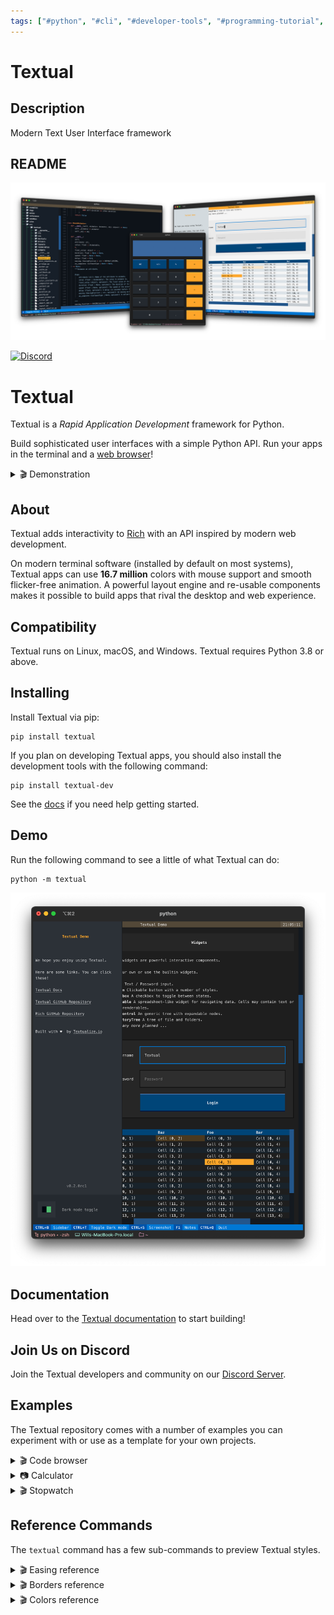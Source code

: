```yaml
---
tags: ["#python", "#cli", "#developer-tools", "#programming-tutorial", "#example-code", "|", "#textual-ui", "#terminal-apps", "#ui-framework"]
---
```


# Textual

## Description

Modern Text User Interface framework

## README

![Textual splash image](https://raw.githubusercontent.com/Textualize/textual/main/imgs/textual.png)

[![Discord](https://img.shields.io/discord/1026214085173461072)](https://discord.gg/Enf6Z3qhVr)

# Textual

Textual is a *Rapid Application Development* framework for Python.

Build sophisticated user interfaces with a simple Python API. Run your apps in the terminal and a [web browser](https://github.com/Textualize/textual-web)!


<details>
  <summary> 🎬 Demonstration </summary>
  <hr>

A quick run through of some Textual features.



https://user-images.githubusercontent.com/554369/197355913-65d3c125-493d-4c05-a590-5311f16c40ff.mov



 </details>

## About

Textual adds interactivity to [Rich](https://github.com/Textualize/rich) with an API inspired by modern web development.

On modern terminal software (installed by default on most systems), Textual apps can use **16.7 million** colors with mouse support and smooth flicker-free animation. A powerful layout engine and re-usable components makes it possible to build apps that rival the desktop and web experience.

## Compatibility

Textual runs on Linux, macOS, and Windows. Textual requires Python 3.8 or above.

## Installing

Install Textual via pip:

```
pip install textual
```

If you plan on developing Textual apps, you should also install the development tools with the following command:

```
pip install textual-dev
```

See the [docs](https://textual.textualize.io/getting_started/) if you need help getting started.

## Demo

Run the following command to see a little of what Textual can do:

```
python -m textual
```

![Textual demo](https://raw.githubusercontent.com/Textualize/textual/main/imgs/demo.png)

## Documentation

Head over to the [Textual documentation](http://textual.textualize.io/) to start building!

## Join Us on Discord

Join the Textual developers and community on our [Discord Server](https://discord.gg/Enf6Z3qhVr).

## Examples

The Textual repository comes with a number of examples you can experiment with or use as a template for your own projects.


<details>
  <summary> 🎬 Code browser </summary>
  <hr>

  This is the [code_browser.py](https://github.com/Textualize/textual/blob/main/examples/code_browser.py) example which clocks in at 61 lines (*including* docstrings and blank lines).

https://user-images.githubusercontent.com/554369/197188237-88d3f7e4-4e5f-40b5-b996-c47b19ee2f49.mov

 </details>


<details>
  <summary> 📷 Calculator </summary>
  <hr>

This is [calculator.py](https://github.com/Textualize/textual/blob/main/examples/calculator.py) which demonstrates Textual grid layouts.

![calculator screenshot](https://raw.githubusercontent.com/Textualize/textual/main/imgs/calculator.png)
</details>


<details>
  <summary> 🎬 Stopwatch </summary>
  <hr>

  This is the Stopwatch example from the [tutorial](https://textual.textualize.io/tutorial/).



https://user-images.githubusercontent.com/554369/197360718-0c834ef5-6285-4d37-85cf-23eed4aa56c5.mov



</details>

## Reference Commands

The `textual` command has a few sub-commands to preview Textual styles.

<details>
  <summary> 🎬 Easing reference </summary>
  <hr>

This is the *easing* reference which demonstrates the easing parameter on animation, with both movement and opacity. You can run it with the following command:

```bash
textual easing
```


https://user-images.githubusercontent.com/554369/196157100-352852a6-2b09-4dc8-a888-55b53570aff9.mov


 </details>

<details>
  <summary> 🎬 Borders reference </summary>
  <hr>

This is the borders reference which demonstrates some of the borders styles in Textual. You can run it with the following command:

```bash
textual borders
```


https://user-images.githubusercontent.com/554369/196158235-4b45fb78-053d-4fd5-b285-e09b4f1c67a8.mov


</details>


<details>
  <summary> 🎬 Colors reference </summary>
  <hr>

This is a reference for Textual's color design system.

```bash
textual colors
```



https://user-images.githubusercontent.com/554369/197357417-2d407aac-8969-44d3-8250-eea45df79d57.mov




</details>
